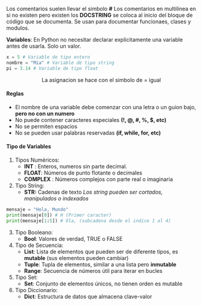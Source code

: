 Los comentarios suelen llevar el simbolo **#**
Los comentarios en multilinea en si no existen pero existen los **DOCSTRING** se coloca al inicio del bloque de código que se documenta. Se usan para documentar funcionaes, clases y modulos.

**Variables**: En Python no necesitar declarar explicitamente una variable antes de usarla. Solo un valor.

```python
x = 5 # Variable de tipo entero
nombre = "Mia" # Variable de tipo string
pi = 3.14 # Variable de tipo float
```
<center>La asignacion se hace con el simbolo de = igual</center>

#### Reglas
- El nombre de una variable debe comenzar con una letra o un guion bajo, **pero no con un numero**
- No puede contener caracteres especiales **(!, @, #, %, $, etc)**
- No se permiten espacios
- No se pueden usar palabras reservadas **(if, while, for, etc)**

#### Tipo de Variables

1. Tipos Numéricos:
	- **INT** : Enteros, numeros sin parte decimal.
	- **FLOAT**: Números de punto flotante o decimales
	- **COMPLEX** : Números complejos con parte real o imaginaria
2. Tipo String:
	- **STR:** Cadenas de texto
		*Los string pueden ser cortados, manipulados o indexados*
		
```python
mensaje = "Hola, Mundo"
print(mensaje[0]) # H (Primer caracter)
print(mensaje[1:5]) # Ola, (subcadena desde el indice 1 al 4)
```

3. Tipo Booleano:
	- **Bool**: Valores de verdad, TRUE o FALSE
4. Tipo de Secuencia:
	- **List**: Lista de elementos que pueden ser de diferente tipos, es **mutable** (sus elementos pueden cambiar)
	- **Tuple**: Tupla de elementos, similar a una lista pero **inmutable**
	- **Range**: Secuencia de números útil para iterar en bucles
5. Tipo Set:
	- **Set**: Conjunto de elementos únicos, no tienen orden es mutable
6. Tipo Diccionario:
	- **Dict**: Estructura de datos que almacena clave-valor